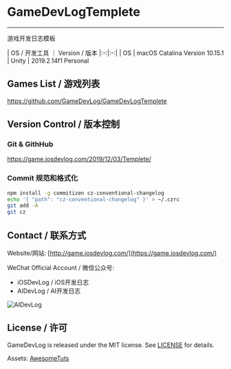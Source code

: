 # GameDevLogTemplete
---

游戏开发日志模板

| OS / 开发工具 ｜ Version / 版本 
|:-:|:-:|
| OS | macOS Catalina Version 10.15.1 
| Unity | 2019.2.14f1 Personal 

## Games List / 游戏列表

<https://github.com/GameDevLog/GameDevLogTemplete>

## Version Control / 版本控制

### Git & GithHub

<https://game.iosdevlog.com/2019/12/03/Templete/>

### Commit 规范和格式化

```sh
npm install -g commitizen cz-conventional-changelog
echo '{ "path": "cz-conventional-changelog" }' > ~/.czrc
git add -A
git cz
```


## Contact / 联系方式

Website/网站: [http://game.iosdevlog.com/](https://game.iosdevlog.com/)

WeChat Official Account / 微信公众号:

* iOSDevLog / iOS开发日志
* AIDevLog / AI开发日志

![AIDevLog](https://2019.iosdevlog.com/uploads/AIDevLog.png)

## License / 许可

GameDevLog is released under the MIT license. See [LICENSE](LICENSE) for details.

Assets: [AwesomeTuts](AwesomeTuts)
